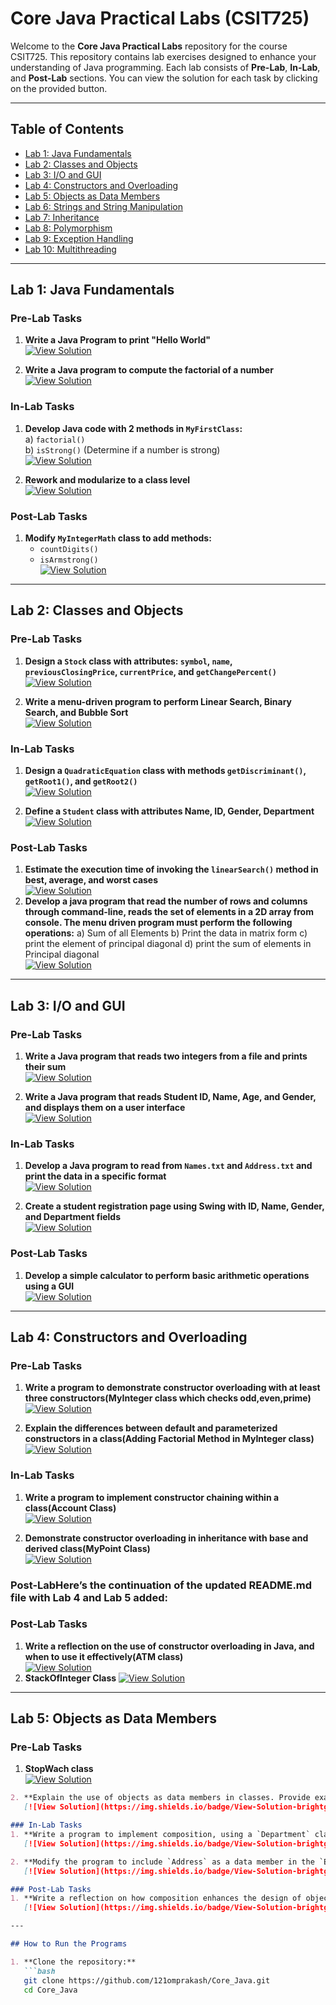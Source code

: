 # Core Java Practical Labs (CSIT725)

Welcome to the **Core Java Practical Labs** repository for the course CSIT725. This repository contains lab exercises designed to enhance your understanding of Java programming. Each lab consists of **Pre-Lab**, **In-Lab**, and **Post-Lab** sections. You can view the solution for each task by clicking on the provided button.

---

## Table of Contents

- [Lab 1: Java Fundamentals](#lab-1-java-fundamentals)
- [Lab 2: Classes and Objects](#lab-2-classes-and-objects)
- [Lab 3: I/O and GUI](#lab-3-io-and-gui)
- [Lab 4: Constructors and Overloading](#lab-4-constructors-and-overloading)
- [Lab 5: Objects as Data Members](#lab-5-objects-as-data-members)
- [Lab 6: Strings and String Manipulation](#lab-6-strings-and-string-manipulation)
- [Lab 7: Inheritance](#lab-7-inheritance)
- [Lab 8: Polymorphism](#lab-8-polymorphism)
- [Lab 9: Exception Handling](#lab-9-exception-handling)
- [Lab 10: Multithreading](#lab-10-multithreading)

---

## Lab 1: Java Fundamentals

### Pre-Lab Tasks
1. **Write a Java Program to print "Hello World"**  
   [![View Solution](https://img.shields.io/badge/View-Solution-brightgreen)](https://github.com/121omprakash/Core_Java/blob/main/Lab%201/Pre%20Lab/Lab1_Pre_Lab_1_Hello.java)
   
2. **Write a Java program to compute the factorial of a number**  
   [![View Solution](https://img.shields.io/badge/View-Solution-brightgreen)](https://github.com/121omprakash/Core_Java/blob/main/Lab%201/Pre%20Lab/Lab1_Pre_Lab_2_Factorial.java)

### In-Lab Tasks
1. **Develop Java code with 2 methods in `MyFirstClass`:**  
   a) `factorial()`  
   b) `isStrong()` (Determine if a number is strong)  
   [![View Solution](https://img.shields.io/badge/View-Solution-brightgreen)](https://github.com/121omprakash/Core_Java/blob/main/Lab%201/In%20Lab/Lab1_IN_Lab_1.java)

2. **Rework and modularize to a class level**  
   [![View Solution](https://img.shields.io/badge/View-Solution-brightgreen)](https://github.com/121omprakash/Core_Java/blob/main/Lab%201/In%20Lab/Lab1_IN_LAB_2_MyintegerMath.java)

### Post-Lab Tasks
1. **Modify `MyIntegerMath` class to add methods:**  
   - `countDigits()`  
   - `isArmstrong()`  
   [![View Solution](https://img.shields.io/badge/View-Solution-brightgreen)](https://github.com/121omprakash/Core_Java/tree/main/Lab%201/Post%20Lab)

---

## Lab 2: Classes and Objects

### Pre-Lab Tasks
1. **Design a `Stock` class with attributes: `symbol`, `name`, `previousClosingPrice`, `currentPrice`, and `getChangePercent()`**  
   [![View Solution](https://img.shields.io/badge/View-Solution-brightgreen)](https://github.com/121omprakash/Core_Java/tree/main/Lab%202/Pre%20Lab/Q1_Stock)

2. **Write a menu-driven program to perform Linear Search, Binary Search, and Bubble Sort**  
   [![View Solution](https://img.shields.io/badge/View-Solution-brightgreen)](https://github.com/121omprakash/Core_Java/tree/main/Lab%202/Pre%20Lab/Q2_Sorting_Searching)

### In-Lab Tasks
1. **Design a `QuadraticEquation` class with methods `getDiscriminant()`, `getRoot1()`, and `getRoot2()`**  
   [![View Solution](https://img.shields.io/badge/View-Solution-brightgreen)](https://github.com/121omprakash/Core_Java/tree/main/Lab%202/In%20Lab/1.%20Quadratic%20Equation)

2. **Define a `Student` class with attributes Name, ID, Gender, Department**  
   [![View Solution](https://img.shields.io/badge/View-Solution-brightgreen)](https://github.com/121omprakash/Core_Java/tree/main/Lab%202/In%20Lab/2.%20Student)

### Post-Lab Tasks
1. **Estimate the execution time of invoking the `linearSearch()` method in best, average, and worst cases**  
   [![View Solution](https://img.shields.io/badge/View-Solution-brightgreen)](https://github.com/121omprakash/Core_Java/blob/main/Lab%202/Post_Lab/Post_Lab_1_Array.java)
2. **Develop a java program that read the number of rows and columns through command-line, reads the set of elements in a 2D array from console. The menu driven program must perform the following operations:**
   a) Sum of all Elements
   b) Print the data in matrix form
   c) print the element of principal diagonal
   d) print the sum of elements in Principal diagonal  
   [![View Solution](https://img.shields.io/badge/View-Solution-brightgreen)](https://github.com/121omprakash/Core_Java/blob/main/Lab%202/Post_Lab/Post_Lab_2_Matrix.java)

---

## Lab 3: I/O and GUI

### Pre-Lab Tasks
1. **Write a Java program that reads two integers from a file and prints their sum**  
   [![View Solution](https://img.shields.io/badge/View-Solution-brightgreen)](https://github.com/121omprakash/Core_Java/blob/main/Lab%203/Pre_Lab/Pre_Lab_1_Sum_of_Two_Integers.java)
   
2. **Write a Java program that reads Student ID, Name, Age, and Gender, and displays them on a user interface**  
   [![View Solution](https://img.shields.io/badge/View-Solution-brightgreen)](https://github.com/121omprakash/Core_Java/blob/main/Lab%203/Pre_Lab/Pre_Lab_2_Student_Option_Pane.java)

### In-Lab Tasks
1. **Develop a Java program to read from `Names.txt` and `Address.txt` and print the data in a specific format**  
   [![View Solution](https://img.shields.io/badge/View-Solution-brightgreen)](https://github.com/121omprakash/Core_Java/blob/main/Lab%203/In_Lab/In_Lab_1_Chandu_Address.java)

2. **Create a student registration page using Swing with ID, Name, Gender, and Department fields**  
   [![View Solution](https://img.shields.io/badge/View-Solution-brightgreen)](https://github.com/121omprakash/Core_Java/blob/main/Lab%203/In_Lab/In_Lab_2_Form.java)

### Post-Lab Tasks
1. **Develop a simple calculator to perform basic arithmetic operations using a GUI**  
   [![View Solution](https://img.shields.io/badge/View-Solution-brightgreen)](https://github.com/121omprakash/Core_Java/blob/main/Lab%203/Post_Lab/Post_Lab_1_Calculator.java)

---

## Lab 4: Constructors and Overloading

### Pre-Lab Tasks
1. **Write a program to demonstrate constructor overloading with at least three constructors(MyInteger class which checks odd,even,prime)**  
   [![View Solution](https://img.shields.io/badge/View-Solution-brightgreen)](https://github.com/121omprakash/Core_Java/blob/main/Lab%204/Pre_Lab/Q1_MyInteger.java)

2. **Explain the differences between default and parameterized constructors in a class(Adding Factorial Method in MyInteger class)**  
   [![View Solution](https://img.shields.io/badge/View-Solution-brightgreen)](https://github.com/121omprakash/Core_Java/blob/main/Lab%204/Pre_Lab/Q2_MyInteger_Factorial.java)

### In-Lab Tasks
1. **Write a program to implement constructor chaining within a class(Account Class)**  
   [![View Solution](https://img.shields.io/badge/View-Solution-brightgreen)](https://github.com/121omprakash/Core_Java/blob/main/Lab%204/In_Lab/Q1_Account.java)

2. **Demonstrate constructor overloading in inheritance with base and derived class(MyPoint Class)**  
   [![View Solution](https://img.shields.io/badge/View-Solution-brightgreen)](https://github.com/121omprakash/Core_Java/blob/main/Lab%204/In_Lab/Q2_MyPoint.java)

### Post-LabHere’s the continuation of the updated **README.md** file with **Lab 4** and **Lab 5** added:


### Post-Lab Tasks
1. **Write a reflection on the use of constructor overloading in Java, and when to use it effectively(ATM class)**  
   [![View Solution](https://img.shields.io/badge/View-Solution-brightgreen)](https://github.com/121omprakash/Core_Java/blob/main/Lab%204/Post_Lab/Q1_ATM.java)
2. **StackOfInteger Class**
   [![View Solution](https://img.shields.io/badge/View-Solution-brightgreen)](https://github.com/121omprakash/Core_Java/blob/main/Lab%204/Post_Lab/Q2_Stack.java)
---

## Lab 5: Objects as Data Members

### Pre-Lab Tasks
1. **StopWach class**  
   [![View Solution](https://img.shields.io/badge/View-Solution-brightgreen)](https://github.com/121omprakash/Core_Java/blob/main/Lab%205/Pre_Lab/Q1_stopWatch.java)
```md
2. **Explain the use of objects as data members in classes. Provide examples**  
   [![View Solution](https://img.shields.io/badge/View-Solution-brightgreen)](https://github.com/121omprakash/Core_Java/blob/main/Lab%205/Pre_Lab/Pre_Lab_2_Object_Data_Member_Theory.md)

### In-Lab Tasks
1. **Write a program to implement composition, using a `Department` class as a data member of an `Employee` class**  
   [![View Solution](https://img.shields.io/badge/View-Solution-brightgreen)](https://github.com/121omprakash/Core_Java/blob/main/Lab%205/In_Lab/In_Lab_1_Composition.java)

2. **Modify the program to include `Address` as a data member in the `Employee` class and demonstrate how composition works**  
   [![View Solution](https://img.shields.io/badge/View-Solution-brightgreen)](https://github.com/121omprakash/Core_Java/blob/main/Lab%205/In_Lab/In_Lab_2_Address_Employee_Composition.java)

### Post-Lab Tasks
1. **Write a reflection on how composition enhances the design of object-oriented systems**  
   [![View Solution](https://img.shields.io/badge/View-Solution-brightgreen)](https://github.com/121omprakash/Core_Java/blob/main/Lab%205/Post_Lab/Post_Lab_1_Composition_Reflection.md)

---

## How to Run the Programs

1. **Clone the repository:**
   ```bash
   git clone https://github.com/121omprakash/Core_Java.git
   cd Core_Java
